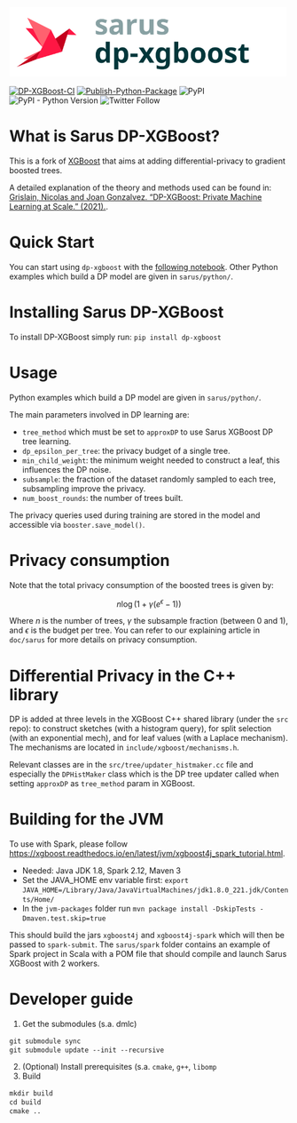 <img src=logo-dp-xgboost.svg width=500/> 

[![DP-XGBoost-CI](https://github.com/sarus-tech/dp-xgboost/workflows/DP-XGBoost-CI/badge.svg?branch=master)](https://github.com/sarus-tech/dp-xgboost/actions)
[![Publish-Python-Package](https://github.com/sarus-tech/dp-xgboost/workflows/Publish-Python-Package/badge.svg?branch=master)](https://github.com/sarus-tech/dp-xgboost/actions)
![PyPI](https://img.shields.io/pypi/v/dp-xgboost)
![PyPI - Python Version](https://img.shields.io/pypi/pyversions/dp-xgboost)
![Twitter Follow](https://img.shields.io/twitter/follow/Sarus_tech?style=social)

# What is Sarus DP-XGBoost?

This is a fork of [XGBoost](https://github.com/dmlc/xgboost) that aims at adding differential-privacy to gradient boosted trees.

A detailed explanation of the theory and methods used can be found in:
[Grislain, Nicolas and Joan Gonzalvez. “DP-XGBoost: Private Machine Learning at Scale.” (2021).](https://arxiv.org/abs/2110.12770).

# Quick Start

You can start using `dp-xgboost` with the [following notebook](https://colab.research.google.com/github/sarus-tech/dp-xgboost/blob/master/sarus/python/DP_XGBoost_Getting_Started.ipynb).
Other Python examples which build a DP model are given in `sarus/python/`.

# Installing Sarus DP-XGBoost

To install DP-XGBoost simply run:
`pip install dp-xgboost`

# Usage

Python examples which build a DP model are given in `sarus/python/`. 

The main parameters involved in DP learning are: 
- `tree_method` which must be set to `approxDP` to use Sarus XGBoost DP tree learning. 
- `dp_epsilon_per_tree`: the privacy budget of a single tree.
- `min_child_weight`: the minimum weight needed to construct a leaf, this influences the DP noise.
- `subsample`: the fraction of the dataset randomly sampled to each tree, subsampling improve the privacy.
- `num_boost_rounds`: the number of trees built. 

The privacy queries used during training are stored in the model and accessible via 
`booster.save_model()`. 

# Privacy consumption 

Note that the total privacy consumption of the boosted trees is given by:

$$n \log{ \left( 1 + \gamma(e^{\epsilon} - 1) \right) }$$

Where $n$ is the number of trees, $\gamma$ the subsample fraction (between 0 and 1), and $\epsilon$
is the budget per tree. You can refer to our explaining article in `doc/sarus` for more details on privacy consumption. 

# Differential Privacy in the C++ library

DP is added at three levels in the XGBoost C++ shared library (under the `src` repo): to construct sketches (with a histogram query), for split selection (with an exponential mech), and for leaf values (with a Laplace mechanism). The mechanisms are located in
`include/xgboost/mechanisms.h`. 

Relevant classes are in the `src/tree/updater_histmaker.cc` file and especially the `DPHistMaker` class which is the DP tree updater called when setting `approxDP` as `tree_method` param in XGBoost. 

# Building for the JVM 

To use with Spark, please follow https://xgboost.readthedocs.io/en/latest/jvm/xgboost4j_spark_tutorial.html. 

- Needed: Java JDK 1.8, Spark 2.12, Maven 3
- Set the JAVA_HOME env variable first:
`export JAVA_HOME=/Library/Java/JavaVirtualMachines/jdk1.8.0_221.jdk/Contents/Home/` 
- In the `jvm-packages` folder run `mvn package install -DskipTests -Dmaven.test.skip=true`

This should build the jars `xgboost4j` and `xgboost4j-spark` which will then be passed to
`spark-submit`. The `sarus/spark` folder contains an example of Spark project in Scala with a POM file that should compile and launch Sarus XGBoost with 2 workers.

# Developer guide

1. Get the submodules (s.a. dmlc)

 ```shell
 git submodule sync
 git submodule update --init --recursive
 ```

2. (Optional) Install prerequisites (s.a. `cmake`, `g++`, `libomp`
3. Build

 ```shell
 mkdir build
 cd build
 cmake ..
 ```
